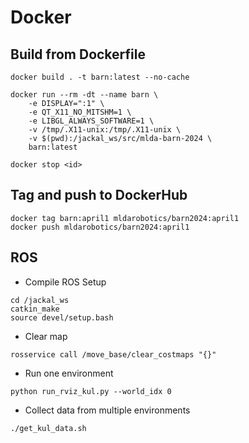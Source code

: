 # Docker

## Build from Dockerfile

```shell
docker build . -t barn:latest --no-cache

docker run --rm -dt --name barn \
	-e DISPLAY=":1" \
	-e QT_X11_NO_MITSHM=1 \
	-e LIBGL_ALWAYS_SOFTWARE=1 \
	-v /tmp/.X11-unix:/tmp/.X11-unix \
	-v $(pwd):/jackal_ws/src/mlda-barn-2024 \
	barn:latest

docker stop <id>
```

## Tag and push to DockerHub

```
docker tag barn:april1 mldarobotics/barn2024:april1
docker push mldarobotics/barn2024:april1
```

## ROS

- Compile ROS Setup
```shell
cd /jackal_ws
catkin_make
source devel/setup.bash
```

- Clear map
```shell
rosservice call /move_base/clear_costmaps "{}"
```

- Run one environment
```shell
python run_rviz_kul.py --world_idx 0
```

- Collect data from multiple environments
```shell
./get_kul_data.sh
```